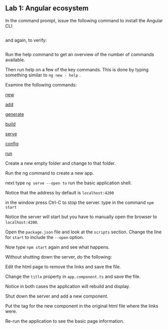 ## Lab 1: Angular ecosystem

In the command prompt, issue the following command to install the Angular CLI

```npm install -g @angular/cli
```

and again, to verify:

```ng -version
```

Run the help command to get an overview of the number of commands available.

Then run help on a few of the key commands. This is done by typing something similar to `ng new -
help` .

Examine the following commands:

[new](https://angular.io/cli/new)

[add](https://angular.io/cli/add)

[generate](https://angular.io/cli/generate)

[build](https://angular.io/cli/build)

[serve](https://angular.io/cli/serve)

[config](https://angular.io/cli/config)

[run](https://angular.io/cli/run)

Create a new empty folder and change to that folder.

Run the ng command to create a new app.

next type `ng serve --open to` run the basic application shell.

Notice that the address by default is `localhost:4200`

in the window press Ctrl-C to stop the server.
type in the command `npm start`

Notice the server will start but you have to manually open the browser to `localhost:4200`.

Open the `package.json` file and look at the `scripts` section. Change the line for `start` to include the `--open` option.

Now type `npm start` again and see what happens.

Without shutting down the server, do the following:

Edit the html page to remove the links and save the file.

Change the `title` property in `app.component.ts` and save the file.

Notice in both cases the application will rebuild and display.

Shut down the server and add a new component.

Put the tag for the new component in the original html file where the links were. 

Re-run the application to see the basic page information.